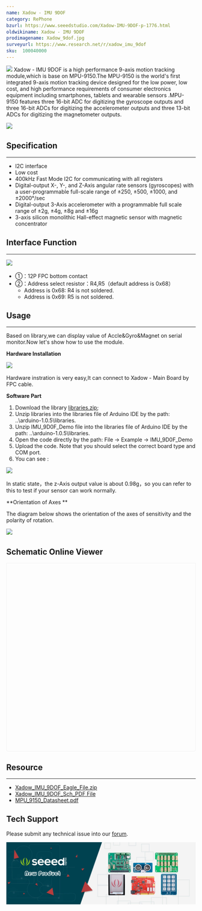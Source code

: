 ```yaml
---
name: Xadow - IMU 9DOF
category: RePhone
bzurl: https://www.seeedstudio.com/Xadow-IMU-9DOF-p-1776.html
oldwikiname: Xadow - IMU 9DOF
prodimagename: Xadow_9dof.jpg
surveyurl: https://www.research.net/r/xadow_imu_9dof
sku:  100040000
---
```


![](https://files.seeedstudio.com/wiki/Xadow_IMU_9DOF/img/Xadow_9dof.jpg)
Xadow - IMU 9DOF is a high performance 9-axis motion tracking module,which is base on MPU-9150.The MPU-9150 is the world's first integrated 9-axis motion tracking device designed for the low power, low cost, and high performance requirements of consumer electronics equipment including smartphones, tablets and wearable sensors .MPU-9150 features three 16-bit ADC for digitizing the gyroscope outputs and three 16-bit ADCs for digitizing the accelerometer outputs and three 13-bit ADCs for digitizing the magnetometer outputs.

[![](https://files.seeedstudio.com/wiki/Seeed-WiKi/docs/images/300px-Get_One_Now_Banner-ragular.png)](https://www.seeedstudio.com/Xadow-IMU-9DOF-p-1776.html)

## Specification
---
- I2C interface
- Low cost
- 400kHz Fast Mode I2C for communicating with all registers
- Digital-output X-, Y-, and Z-Axis angular rate sensors (gyroscopes) with a user-programmable full-scale range of ±250, ±500, ±1000, and ±2000°/sec
- Digital-output 3-Axis accelerometer with a programmable full scale range of ±2g, ±4g, ±8g and ±16g
- 3-axis silicon monolithic Hall-effect magnetic sensor with magnetic concentrator


## Interface Function
---
![](https://files.seeedstudio.com/wiki/Xadow_IMU_9DOF/img/Xadow_-_IMU_9DOF.jpg)

- ①：12P FPC bottom contact
- ②：Address select resistor：R4,R5（default address is 0x68）
  - Address is 0x68: R4 is not soldered.
  - Address is 0x69: R5 is not soldered.

## Usage
---
Based on library,we can display value of Accle&Gyro&Magnet on serial monitor.Now let's show how to use the module.

**Hardware Installation**

![](https://files.seeedstudio.com/wiki/Xadow_IMU_9DOF/img/IMU_9DOF.jpg)

Hardware instration is very easy,It can connect to Xadow - Main Board by FPC cable.

**Software Part**
1. Download the library [libraries.zip](https://github.com/Seeed-Studio/Grove_IMU_9DOF);
2. Unzip libraries into the libraries file of Arduino IDE by the path: ..\arduino-1.0.5\libraries.
3. Unzip IMU_9D0F_Demo file into the libraries file of Arduino IDE by the path: ..\arduino-1.0.5\libraries.
4. Open the code directly by the path: File -> Example -> IMU_9D0F_Demo
5. Upload the code. Note that you should select the correct board type and COM port.
6. You can see :

![](https://files.seeedstudio.com/wiki/Xadow_IMU_9DOF/img/9DOF_Serial_Monitor.jpg)

In static state，the z-Axis output value is about 0.98g，so you can refer to this to test if your sensor can work normally.

**Orientation of Axes **

The diagram below shows the orientation of the axes of sensitivity and the polarity of rotation.

![](https://files.seeedstudio.com/wiki/Xadow_IMU_9DOF/img/MPU9150.jpg)


## Schematic Online Viewer

<div class="altium-ecad-viewer" data-project-src="https://github.com/SeeedDocument/Xadow_IMU_9DOF/raw/master/res/Xadow-IMU_9DOF_v1.0.zip" style="border-radius: 0px 0px 4px 4px; height: 500px; border-style: solid; border-width: 1px; border-color: rgb(241, 241, 241); overflow: hidden; max-width: 1280px; max-height: 700px; box-sizing: border-box;" />
</div>


## Resource
---
- [Xadow_IMU_9DOF_Eagle_File.zip](https://files.seeedstudio.com/wiki/Xadow_IMU_9DOF/res/Xadow-IMU_9DOF_v1.0.zip)
- [Xadow_IMU_9DOF_Sch_PDF File](https://files.seeedstudio.com/wiki/Xadow_IMU_9DOF/res/Sch_Of_Xadow-IMU_9DOF_v1.0.pdf)
- [MPU_9150_Datasheet.pdf](https://files.seeedstudio.com/wiki/Xadow_IMU_9DOF/res/MPU-9150.pdf)

## Tech Support
Please submit any technical issue into our [forum](http://forum.seeedstudio.com/). <br /><p style="text-align:center"><a href="https://www.seeedstudio.com/act-4.html?utm_source=wiki&utm_medium=wikibanner&utm_campaign=newproducts" target="_blank"><img src="https://github.com/SeeedDocument/Wiki_Banner/raw/master/new_product.jpg" /></a></p>